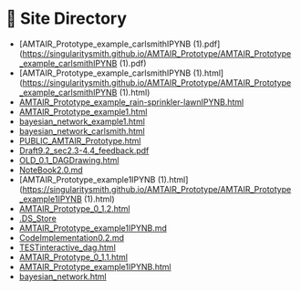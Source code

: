 # 📂 Site Directory

- [AMTAIR_Prototype_example_carlsmithIPYNB (1).pdf](https://singularitysmith.github.io/AMTAIR_Prototype/AMTAIR_Prototype_example_carlsmithIPYNB (1).pdf)
- [AMTAIR_Prototype_example_carlsmithIPYNB (1).html](https://singularitysmith.github.io/AMTAIR_Prototype/AMTAIR_Prototype_example_carlsmithIPYNB (1).html)
- [AMTAIR_Prototype_example_rain-sprinkler-lawnIPYNB.html](https://singularitysmith.github.io/AMTAIR_Prototype/AMTAIR_Prototype_example_rain-sprinkler-lawnIPYNB.html)
- [AMTAIR_Prototype_example1.html](https://singularitysmith.github.io/AMTAIR_Prototype/AMTAIR_Prototype_example1.html)
- [bayesian_network_example1.html](https://singularitysmith.github.io/AMTAIR_Prototype/bayesian_network_example1.html)
- [bayesian_network_carlsmith.html](https://singularitysmith.github.io/AMTAIR_Prototype/bayesian_network_carlsmith.html)
- [PUBLIC_AMTAIR_Prototype.html](https://singularitysmith.github.io/AMTAIR_Prototype/PUBLIC_AMTAIR_Prototype.html)
- [Draft9.2_sec2.3-4.4_feedback.pdf](https://singularitysmith.github.io/AMTAIR_Prototype/Draft9.2_sec2.3-4.4_feedback.pdf)
- [OLD_0.1_DAGDrawing.html](https://singularitysmith.github.io/AMTAIR_Prototype/OLD_0.1_DAGDrawing.html)
- [NoteBook2.0.md](https://singularitysmith.github.io/AMTAIR_Prototype/NoteBook2.0.md)
- [AMTAIR_Prototype_example1IPYNB (1).html](https://singularitysmith.github.io/AMTAIR_Prototype/AMTAIR_Prototype_example1IPYNB (1).html)
- [AMTAIR_Prototype_0_1.2.html](https://singularitysmith.github.io/AMTAIR_Prototype/AMTAIR_Prototype_0_1.2.html)
- [.DS_Store](https://singularitysmith.github.io/AMTAIR_Prototype/.DS_Store)
- [AMTAIR_Prototype_example1IPYNB.md](https://singularitysmith.github.io/AMTAIR_Prototype/AMTAIR_Prototype_example1IPYNB.md)
- [CodeImplementation0.2.md](https://singularitysmith.github.io/AMTAIR_Prototype/CodeImplementation0.2.md)
- [TESTinteractive_dag.html](https://singularitysmith.github.io/AMTAIR_Prototype/TESTinteractive_dag.html)
- [AMTAIR_Prototype_0_1.1.html](https://singularitysmith.github.io/AMTAIR_Prototype/AMTAIR_Prototype_0_1.1.html)
- [AMTAIR_Prototype_example1IPYNB.html](https://singularitysmith.github.io/AMTAIR_Prototype/AMTAIR_Prototype_example1IPYNB.html)
- [bayesian_network.html](https://singularitysmith.github.io/AMTAIR_Prototype/bayesian_network.html)
